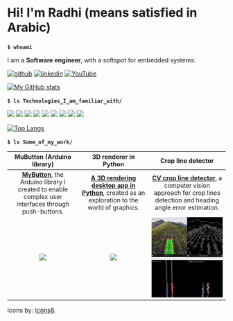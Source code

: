 # Hi! I'm Radhi (means satisfied in Arabic) 

**```$ whoami```**

I am a **Software engineer**, with a softspot for embedded systems.


<!--
Icons(https://icons8.com/icons/set/youtube) 
-->
[<img src="https://img.icons8.com/doodle/48/000000/github--v1.png" alt='github' height='30'>](https://github.com/Rad-hi)      [<img src="https://img.icons8.com/doodle/48/000000/linkedin--v2.png" alt='linkedin' height='30'>](https://www.linkedin.com/in/radhi-sghaier/)      [<img src="https://img.icons8.com/color/48/000000/youtube--v2.png" alt='YouTube' height='30'>](https://www.youtube.com/channel/UC1p0qM_X_ATUPP6oM-QkxEg)

<!-- 
How to edit the stats: https://github.com/anuraghazra/github-readme0stats 
-->
[![My GitHub stats](https://github-readme-stats.vercel.app/api?username=Rad-hi&show_icons=true&hide=issues&theme=github_dark)](https://github.com/anuraghazra/github-readme-stats) 

**```$ ls Technologies_I_am_familiar_with/```**

<img src="https://avatars.githubusercontent.com/u/3979232?s=200&v=4" height='60'>          <img src="https://img.icons8.com/color/48/null/opencv.png" height='60'>          <img src="https://img.icons8.com/color/48/null/numpy.png" height='60'>          <img src="https://img.icons8.com/color/48/000000/python--v1.png" height='60'>          <img src="https://img.icons8.com/color/48/000000/linux--v1.png" height='60'>          <img src="https://img.icons8.com/color/48/000000/c-programming.png" height='60'>          <img src="https://img.icons8.com/color/48/000000/c-plus-plus-logo.png" height='60'>          <img src="https://img.icons8.com/fluency/48/000000/arduino.png" height='60'>          <img src="https://img.icons8.com/color/48/000000/tensorflow.png"  height='60'>

[![Top Langs](https://github-readme-stats.vercel.app/api/top-langs/?username=Rad-hi&langs_count=4&hide=Jupyter%20Notebook,Makefile,html&theme=github_dark)](https://github.com/anuraghazra/github-readme-stats)
<!--
-->

**```$ ls Some_of_my_work/ ```**

| MuButton (Arduino library) | 3D renderer in Python | Crop line detector |
|:---------------------------:|:---------------------:|:------------------:|
|[**MyButton**](https://github.com/Rad-hi/MyButton_Arduino), the Arduino library I created to enable complex user interfaces through push-buttons.|[**A 3D rendering desktop app in Python**](https://github.com/Rad-hi/3D-Rendering-Desktop-App), created as an exploration to the world of graphics.|[**CV crop line detector**](https://github.com/Rad-hi/crop_line_detector_cv), a computer vision approach for crop lines detection and heading angle error estimation.|
|<img src="https://github.com/Rad-hi/MyButton_Arduino/blob/master/images/multi_btn_1x75.gif" height=180>|<img src="https://github.com/Rad-hi/3D-Rendering-Desktop-App/blob/main/Screenshots/GIF.gif" height=185>|<img src="https://github.com/Rad-hi/crop_line_detector_cv/blob/master/images/sliding_window_result.gif" height=185>|


Icons by: [Icons8](https://icons8.com).
